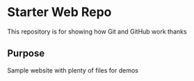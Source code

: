 # Starter Web Repo

This repository is for showing how Git and GitHub work
thanks

## Purpose

Sample website with plenty of files for demos